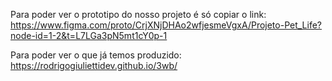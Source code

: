 Para poder ver o prototipo do nosso projeto é só copiar o link: https://www.figma.com/proto/CrjXNjDHAo2wfjesmeVgxA/Projeto-Pet_Life?node-id=1-2&t=L7LGa3pN5mt1cY0p-1

Para poder ver o que já temos produzido: https://rodrigogiuliettidev.github.io/3wb/